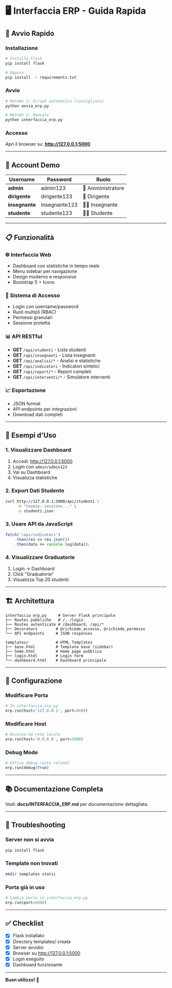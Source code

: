# 🖥️ Interfaccia ERP - Guida Rapida

## 🚀 Avvio Rapido

### Installazione

```bash
# Installa Flask
pip install flask

# Oppure
pip install -r requirements.txt
```

### Avvio

```bash
# Metodo 1: Script automatico (consigliato)
python avvia_erp.py

# Metodo 2: Manuale
python interfaccia_erp.py
```

### Accesso

Apri il browser su: **http://127.0.0.1:5000**

---

## 👤 Account Demo

| Username | Password | Ruolo |
|----------|----------|-------|
| **admin** | admin123 | 🔑 Amministratore |
| **dirigente** | dirigente123 | 👔 Dirigente |
| **insegnante** | insegnante123 | 👨‍🏫 Insegnante |
| **studente** | studente123 | 👨‍🎓 Studente |

---

## 📋 Funzionalità

### 🌐 Interfaccia Web
- Dashboard con statistiche in tempo reale
- Menu sidebar per navigazione
- Design moderno e responsive
- Bootstrap 5 + Icons

### 🔐 Sistema di Accesso
- Login con username/password
- Ruoli multipli (RBAC)
- Permessi granulari
- Sessione protetta

### 📊 API RESTful
- **GET** `/api/studenti` - Lista studenti
- **GET** `/api/insegnanti` - Lista insegnanti
- **GET** `/api/analisi/*` - Analisi e statistiche
- **GET** `/api/indicatori` - Indicatori sintetici
- **GET** `/api/report/*` - Report completi
- **GET** `/api/interventi/*` - Simulatore interventi

### 📈 Esportazione
- JSON format
- API endpoints per integrazioni
- Download dati completi

---

## 🎯 Esempi d'Uso

### 1. Visualizzare Dashboard

1. Accedi: http://127.0.0.1:5000
2. Login con `admin/admin123`
3. Vai su Dashboard
4. Visualizza statistiche

### 2. Export Dati Studente

```bash
curl http://127.0.0.1:5000/api/studenti \
     -H "Cookie: session=..." \
     -o studenti.json
```

### 3. Usare API da JavaScript

```javascript
fetch('/api/indicatori')
    .then(res => res.json())
    .then(data => console.log(data));
```

### 4. Visualizzare Graduatorie

1. Login → Dashboard
2. Click "Graduatorie"
3. Visualizza Top 20 studenti

---

## 🏗️ Architettura

```
interfaccia_erp.py     # Server Flask principale
├── Routes pubbliche   # /, /login
├── Routes autenticate # /dashboard, /api/*
├── Decorators        # @richiede_accesso, @richiede_permesso
└── API endpoints     # JSON responses

templates/            # HTML Templates
├── base.html         # Template base (sidebar)
├── home.html         # Home page pubblica
├── login.html        # Login form
└── dashboard.html    # Dashboard principale
```

---

## 🔧 Configurazione

### Modificare Porta

```python
# In interfaccia_erp.py
erp.run(host='127.0.0.1', port=8080)
```

### Modificare Host

```python
# Accesso da rete locale
erp.run(host='0.0.0.0', port=5000)
```

### Debug Mode

```python
# Attiva debug (auto-reload)
erp.run(debug=True)
```

---

## 📚 Documentazione Completa

Vedi: **docs/INTERFACCIA_ERP.md** per documentazione dettagliata.

---

## 🐛 Troubleshooting

### Server non si avvia
```bash
pip install flask
```

### Template non trovati
```bash
mkdir templates static
```

### Porta già in uso
```python
# Cambia porta in interfaccia_erp.py
erp.run(port=8080)
```

---

## ✅ Checklist

- [x] Flask installato
- [x] Directory templates/ creata
- [x] Server avviato
- [x] Browser su http://127.0.0.1:5000
- [x] Login eseguito
- [x] Dashboard funzionante

---

**Buon utilizzo! 🚀**


